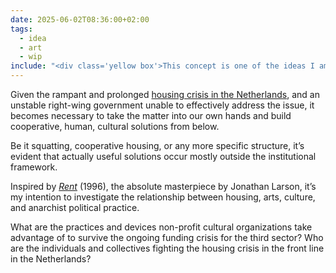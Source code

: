 ```yaml
---
date: 2025-06-02T08:36:00+02:00
tags:
  - idea
  - art
  - wip
include: "<div class='yellow box'>This concept is one of the ideas I am brewing and exploring as possible <a href=/research-ideas/>research projects</a> during my time in Rotterdam 👀</div>"
---
```

Given the rampant and prolonged [housing crisis in the Netherlands](https://www.theguardian.com/news/article/2024/may/06/netherlands-amsterdam-next-level-housing-crisis '‘Everything’s just … on hold’: the Netherlands’ next-level housing crisis'), and an unstable right-wing government unable to effectively address the issue, it becomes necessary to take the matter into our own hands and build cooperative, human, cultural solutions from below.

Be it squatting, cooperative housing, or any more specific structure, it’s evident that actually useful solutions occur mostly outside the institutional framework.

Inspired by <cite>[Rent](Rent.md)</cite> (1996), the absolute masterpiece by Jonathan Larson, it’s my intention to investigate the relationship between housing, arts, culture, and anarchist political practice.

What are the practices and devices non-profit cultural organizations take advantage of to survive the ongoing funding crisis for the third sector? Who are the individuals and collectives fighting the housing crisis in the front line in the Netherlands?
